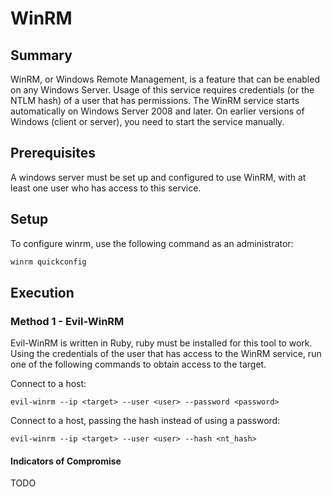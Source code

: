 # WinRM
## Summary

WinRM, or Windows Remote Management, is a feature that can be enabled on any Windows Server. Usage of this service requires credentials (or the NTLM hash) of a user that has permissions. The WinRM service starts automatically on Windows Server 2008 and later. On earlier versions of Windows (client or server), you need to start the service manually.

## Prerequisites

A windows server must be set up and configured to use WinRM, with at least one user who has access to this service.

## Setup

To configure winrm, use the following command as an administrator:

```cmd
winrm quickconfig
```

## Execution

### Method 1 - Evil-WinRM

Evil-WinRM is written in Ruby, ruby must be installed for this tool to work. Using the credentials of the user that has access to the WinRM service, run one of the following commands to obtain access to the target.

Connect to a host:

`evil-winrm --ip <target> --user <user> --password <password>`
 
Connect to a host, passing the hash instead of using a password:

`evil-winrm --ip <target> --user <user> --hash <nt_hash>`

#### Indicators of Compromise

TODO